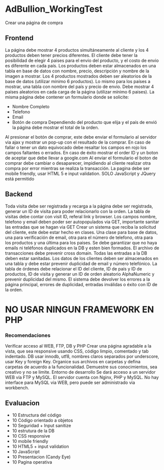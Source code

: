 # AdBullion_WorkingTest

Crear una página de compra

## Frontend

La página debe mostrar 4 productos simultáneamente al cliente y los 4 productos deben tener precios diferentes.
El cliente debe tener la posibilidad de elegir 4 paises para el envio del producto, y el costo de envio es diferente en cada país.
Los productos deben estar almacenados en una tabla en base de datos con nombre, precio, descripción y nombre de la imagen a mostrar. Los 4 productos mostrados deben ser aleatorios de la base de datos (utilizar mínimo 6 productos).
Lo mismo para los países a mostrar, una tabla con nombre del país y precio de envio. Debe mostrar 4 países aleatorios en cada carga de la página (utilizar mínimo 6 paises).
La misma página debe contener un formulario donde se solicite:
* Nombre Completo
* Telefono
* Email
* Botón de compra
Dependiendo del producto que elija y el país de envió la página debe mostrar el total de la orden.

Al presionar el botón de comprar, este debe enviar el formulario al servidor via ajax y mostrar un pop-up con el resultado de la comprar. En caso de fallar o tener un dato equivocado debe resaltar los campos en rojo los campos faltantes o errados. En caso de éxito mostrar el order ID y un boton de aceptar que debe llevar a google.com
Al enviar el formulario el boton de comprar debe cambiar o desaparecer, impidiendo al cliente realizar otra compra por error mientras se realiza la transacción.
La pagina debe ser mobile friendly, usar HTML 5 e input validation. SOLO JavaScript y JQuery está permitido  

## Backend

Toda visita debe ser registrada y recarga a la página debe ser registrada, generar un ID de visita para poder relacionarlo con la orden. La tabla de visitas debe contar con visit ID, referal link y browser.
Los campos nombre, telefono y email deben poder ser autopopulados via GET, importante sanitar las entradas que se hagan via GET
Crear un sistema que reciba la solicitud del cliente, este debe estar hecho en clases. Una clase para base de datos, una para verificación de email, otra para el número de telefono, otra para los productos y una última para los paises. Se debe garantizar que no haya emails ni teléfonos duplicados en la DB y esten bien formados.
El archivo de transacciones debe prevenir cross domain.
Todas las entradas a la DB deben estar sanitadas.
Los datos de los clientes deben ser almacenados en una tabla y debe estar prevenir duplicidad de email y número telefónico.
La tabla de órdenes debe relacionar el ID del cliente, ID de país y ID de productos, ID de visita y generar un ID de orden aleatorio AlphaNumeric y prevenir duplicidad del mismo.
El sistema debe devolver los errores a la página principal, errores de duplicidad, entradas inválidas o éxito con ID de la orden.

# NO USAR NINGUN FRAMEWORK EN PHP

### Recomendaciones

Verificar acceso al WEB, FTP, DB y PHP
Crear una página agradable a la vista, que sea responsive usando CSS, código limpio, comentado y tab indentado.
DB usar innodb, utf8, nombres claros separados por underscore, usar Key y foreign Key.
Organice sus archivos en carpetas y defina carpetas de acuerdo a la funcionalidad.
Demuestre sus conocimientos, sea creativo y no se limite. Entorno de desarrollo
Se dará acceso a un servidor WEB vía FTP y MySQL.
El servidor cuenta con Nginx, PHP y MySQL. No hay interface para MySQL via WEB, pero puede ser administrado via workbench.

## Evaluacion

- 10 Estructura del código
- 10 Código orientado a objetos
- 10 Seguridad + Input sanitize
- 10 estrutura de la DB
- 10 CSS responsive
- 10 mobile friendly
- 10 HTML5 + input validation
- 10 JavaScript
- 10 Presentacion (Candy Eye)
- 10 Pagina operativa
